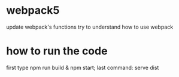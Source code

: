 # webpack5
 update webpack's functions
try to understand  how to use webpack

# how to run the code
  
 first type npm run build & npm start;
 last command: serve dist
